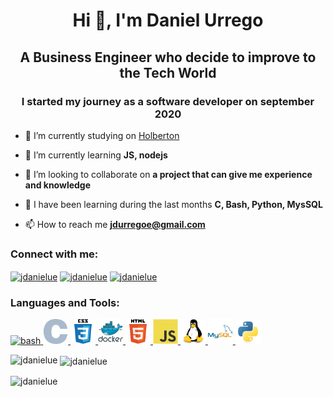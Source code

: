 <h1 align="center">Hi 👋, I'm Daniel Urrego</h1>
<h2 align="center">A Business Engineer who decide to improve to the Tech World </h2>
<h3 align="center">I started my journey as a software developer on september 2020 </h3>

- 🔭 I’m currently studying on [Holberton](https://www.holbertonschool.com/)

- 🌱 I’m currently learning **JS, nodejs**

- 👯 I’m looking to collaborate on **a project that can give me experience and knowledge**

- 💬 I have been learning during the last months **C, Bash, Python, MysSQL**

- 📫 How to reach me **jdurregoe@gmail.com**

<h3 align="left">Connect with me:</h3>
<p align="left">
<a href="https://twitter.com/jdanielue" target="blank"><img align="center" src="https://image.flaticon.com/icons/png/512/124/124021.png" alt="jdanielue" height="30" width="40" /></a>
<a href="https://linkedin.com/in/jdanielue" target="blank"><img align="center" src="https://image.flaticon.com/icons/png/512/174/174857.png" alt="jdanielue" height="30" width="40" /></a>
<a href="https://instagram.com/jdanielue" target="blank"><img align="center" src="https://pbs.twimg.com/media/EeLBSNQXsAA3Q5o.png" alt="jdanielue" height="30" width="40" /></a>
</p>

<h3 align="left">Languages and Tools:</h3>
<p align="left"> <a href="https://www.gnu.org/software/bash/" target="_blank"> <img src="https://www.vectorlogo.zone/logos/gnu_bash/gnu_bash-icon.svg" alt="bash" width="40" height="40"/> </a> <a href="https://www.cprogramming.com/" target="_blank"> <img src="https://raw.githubusercontent.com/devicons/devicon/master/icons/c/c-original.svg" alt="c" width="40" height="40"/> </a> <a href="https://www.w3schools.com/css/" target="_blank"> <img src="https://raw.githubusercontent.com/devicons/devicon/master/icons/css3/css3-original-wordmark.svg" alt="css3" width="40" height="40"/> </a> <a href="https://www.docker.com/" target="_blank"> <img src="https://raw.githubusercontent.com/devicons/devicon/master/icons/docker/docker-original-wordmark.svg" alt="docker" width="40" height="40"/> </a> <a href="https://www.w3.org/html/" target="_blank"> <img src="https://raw.githubusercontent.com/devicons/devicon/master/icons/html5/html5-original-wordmark.svg" alt="html5" width="40" height="40"/> </a> <a href="https://developer.mozilla.org/en-US/docs/Web/JavaScript" target="_blank"> <img src="https://raw.githubusercontent.com/devicons/devicon/master/icons/javascript/javascript-original.svg" alt="javascript" width="40" height="40"/> </a> <a href="https://www.linux.org/" target="_blank"> <img src="https://raw.githubusercontent.com/devicons/devicon/master/icons/linux/linux-original.svg" alt="linux" width="40" height="40"/> </a> <a href="https://www.mysql.com/" target="_blank"> <img src="https://raw.githubusercontent.com/devicons/devicon/master/icons/mysql/mysql-original-wordmark.svg" alt="mysql" width="40" height="40"/> </a> <a href="https://www.python.org" target="_blank"> <img src="https://raw.githubusercontent.com/devicons/devicon/master/icons/python/python-original.svg" alt="python" width="40" height="40"/> </a> </p>

<p><img align="left" src="https://github-readme-stats.vercel.app/api/top-langs?username=jdanielue&show_icons=true&locale=en&layout=compact" alt="jdanielue" /></p>

<p>&nbsp;<img align="center" src="https://github-readme-stats.vercel.app/api?username=jdanielue&show_icons=true&locale=en" alt="jdanielue" /></p>

<p><img align="center" src="https://github-readme-streak-stats.herokuapp.com/?user=jdanielue&" alt="jdanielue" /></p>
